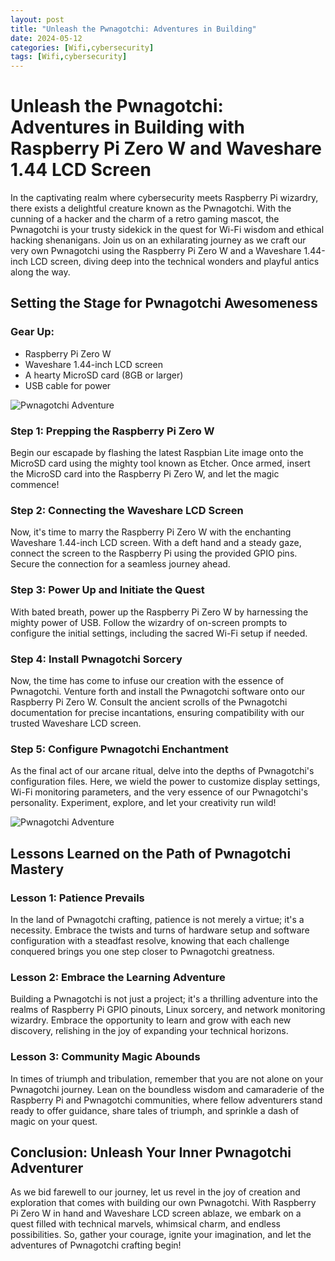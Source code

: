 ```yaml
---
layout: post
title: "Unleash the Pwnagotchi: Adventures in Building"
date: 2024-05-12
categories: [Wifi,cybersecurity]
tags: [Wifi,cybersecurity]
---
```



# Unleash the Pwnagotchi: Adventures in Building with Raspberry Pi Zero W and Waveshare 1.44 LCD Screen

In the captivating realm where cybersecurity meets Raspberry Pi wizardry, there exists a delightful creature known as the Pwnagotchi. With the cunning of a hacker and the charm of a retro gaming mascot, the Pwnagotchi is your trusty sidekick in the quest for Wi-Fi wisdom and ethical hacking shenanigans. Join us on an exhilarating journey as we craft our very own Pwnagotchi using the Raspberry Pi Zero W and a Waveshare 1.44-inch LCD screen, diving deep into the technical wonders and playful antics along the way.

## Setting the Stage for Pwnagotchi Awesomeness

### Gear Up:
- Raspberry Pi Zero W
- Waveshare 1.44-inch LCD screen
- A hearty MicroSD card (8GB or larger)
- USB cable for power


![Pwnagotchi Adventure](https://i.imgur.com/V8eMKKv.jpg)



### Step 1: Prepping the Raspberry Pi Zero W
Begin our escapade by flashing the latest Raspbian Lite image onto the MicroSD card using the mighty tool known as Etcher. Once armed, insert the MicroSD card into the Raspberry Pi Zero W, and let the magic commence!

### Step 2: Connecting the Waveshare LCD Screen
Now, it's time to marry the Raspberry Pi Zero W with the enchanting Waveshare 1.44-inch LCD screen. With a deft hand and a steady gaze, connect the screen to the Raspberry Pi using the provided GPIO pins. Secure the connection for a seamless journey ahead.

### Step 3: Power Up and Initiate the Quest
With bated breath, power up the Raspberry Pi Zero W by harnessing the mighty power of USB. Follow the wizardry of on-screen prompts to configure the initial settings, including the sacred Wi-Fi setup if needed.

### Step 4: Install Pwnagotchi Sorcery
Now, the time has come to infuse our creation with the essence of Pwnagotchi. Venture forth and install the Pwnagotchi software onto our Raspberry Pi Zero W. Consult the ancient scrolls of the Pwnagotchi documentation for precise incantations, ensuring compatibility with our trusted Waveshare LCD screen.

### Step 5: Configure Pwnagotchi Enchantment
As the final act of our arcane ritual, delve into the depths of Pwnagotchi's configuration files. Here, we wield the power to customize display settings, Wi-Fi monitoring parameters, and the very essence of our Pwnagotchi's personality. Experiment, explore, and let your creativity run wild!


![Pwnagotchi Adventure](https://i.imgur.com/mKtiZDE.jpg)


## Lessons Learned on the Path of Pwnagotchi Mastery

### Lesson 1: Patience Prevails
In the land of Pwnagotchi crafting, patience is not merely a virtue; it's a necessity. Embrace the twists and turns of hardware setup and software configuration with a steadfast resolve, knowing that each challenge conquered brings you one step closer to Pwnagotchi greatness.

### Lesson 2: Embrace the Learning Adventure
Building a Pwnagotchi is not just a project; it's a thrilling adventure into the realms of Raspberry Pi GPIO pinouts, Linux sorcery, and network monitoring wizardry. Embrace the opportunity to learn and grow with each new discovery, relishing in the joy of expanding your technical horizons.

### Lesson 3: Community Magic Abounds
In times of triumph and tribulation, remember that you are not alone on your Pwnagotchi journey. Lean on the boundless wisdom and camaraderie of the Raspberry Pi and Pwnagotchi communities, where fellow adventurers stand ready to offer guidance, share tales of triumph, and sprinkle a dash of magic on your quest.

## Conclusion: Unleash Your Inner Pwnagotchi Adventurer

As we bid farewell to our journey, let us revel in the joy of creation and exploration that comes with building our own Pwnagotchi. With Raspberry Pi Zero W in hand and Waveshare LCD screen ablaze, we embark on a quest filled with technical marvels, whimsical charm, and endless possibilities. So, gather your courage, ignite your imagination, and let the adventures of Pwnagotchi crafting begin!
